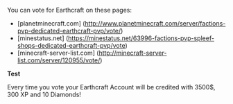 You can vote for Earthcraft on these pages:

- [planetminecraft.com] (http://www.planetminecraft.com/server/factions-pvp-dedicated-earthcraft-pvp/vote/)
- [minestatus.net] (https://minestatus.net/63996-factions-pvp-spleef-shops-dedicated-earthcraft-pvp/vote)
- [minecraft-server-list.com] (http://minecraft-server-list.com/server/120955/vote/)

**Test**

Every time you vote your Earthcraft Account will be credited with 3500$, 300 XP and 10 Diamonds!
